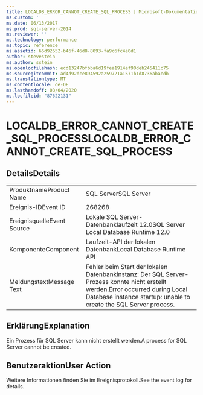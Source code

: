 ```yaml
---
title: LOCALDB_ERROR_CANNOT_CREATE_SQL_PROCESS | Microsoft-Dokumentation
ms.custom: ''
ms.date: 06/13/2017
ms.prod: sql-server-2014
ms.reviewer: ''
ms.technology: performance
ms.topic: reference
ms.assetid: 66d92652-b46f-46d8-8093-fa9c6fc4e0d1
author: stevestein
ms.author: sstein
ms.openlocfilehash: ecd13247bfbba6d19fea1914ef90deb245411c75
ms.sourcegitcommit: ad4d92dce894592a259721a1571b1d8736abacdb
ms.translationtype: MT
ms.contentlocale: de-DE
ms.lasthandoff: 08/04/2020
ms.locfileid: "87622131"
---
```

# <a name="localdb_error_cannot_create_sql_process"></a><span data-ttu-id="16f10-102">LOCALDB_ERROR_CANNOT_CREATE_SQL_PROCESS</span><span class="sxs-lookup"><span data-stu-id="16f10-102">LOCALDB_ERROR_CANNOT_CREATE_SQL_PROCESS</span></span>
    
## <a name="details"></a><span data-ttu-id="16f10-103">Details</span><span class="sxs-lookup"><span data-stu-id="16f10-103">Details</span></span>  
  
|||  
|-|-|  
|<span data-ttu-id="16f10-104">Produktname</span><span class="sxs-lookup"><span data-stu-id="16f10-104">Product Name</span></span>|<span data-ttu-id="16f10-105">SQL Server</span><span class="sxs-lookup"><span data-stu-id="16f10-105">SQL Server</span></span>|  
|<span data-ttu-id="16f10-106">Ereignis-ID</span><span class="sxs-lookup"><span data-stu-id="16f10-106">Event ID</span></span>|<span data-ttu-id="16f10-107">268</span><span class="sxs-lookup"><span data-stu-id="16f10-107">268</span></span>|  
|<span data-ttu-id="16f10-108">Ereignisquelle</span><span class="sxs-lookup"><span data-stu-id="16f10-108">Event Source</span></span>|<span data-ttu-id="16f10-109">Lokale SQL Server-Datenbanklaufzeit 12.0</span><span class="sxs-lookup"><span data-stu-id="16f10-109">SQL Server Local Database Runtime 12.0</span></span>|  
|<span data-ttu-id="16f10-110">Komponente</span><span class="sxs-lookup"><span data-stu-id="16f10-110">Component</span></span>|<span data-ttu-id="16f10-111">Laufzeit-API der lokalen Datenbank</span><span class="sxs-lookup"><span data-stu-id="16f10-111">Local Database Runtime API</span></span>|  
|<span data-ttu-id="16f10-112">Meldungstext</span><span class="sxs-lookup"><span data-stu-id="16f10-112">Message Text</span></span>|<span data-ttu-id="16f10-113">Fehler beim Start der lokalen Datenbankinstanz: Der SQL Server-Prozess konnte nicht erstellt werden.</span><span class="sxs-lookup"><span data-stu-id="16f10-113">Error occurred during Local Database instance startup: unable to create the SQL Server process.</span></span>|  
  
## <a name="explanation"></a><span data-ttu-id="16f10-114">Erklärung</span><span class="sxs-lookup"><span data-stu-id="16f10-114">Explanation</span></span>  
 <span data-ttu-id="16f10-115">Ein Prozess für SQL Server kann nicht erstellt werden.</span><span class="sxs-lookup"><span data-stu-id="16f10-115">A process for SQL Server cannot be created.</span></span>  
  
## <a name="user-action"></a><span data-ttu-id="16f10-116">Benutzeraktion</span><span class="sxs-lookup"><span data-stu-id="16f10-116">User Action</span></span>  
 <span data-ttu-id="16f10-117">Weitere Informationen finden Sie im Ereignisprotokoll.</span><span class="sxs-lookup"><span data-stu-id="16f10-117">See the event log for details.</span></span>  
  
  
